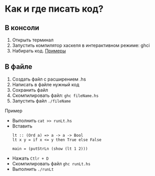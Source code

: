 # Как и где писать код?

## В консоли

1. Открыть терминал
2. Запустить компилятор хаскеля в интерактивном режиме: ghci
3. Набирать код. [Примеры](https://wiki.haskell.org/Haskell_in_5_steps)

## В файле

1. Создать файл с расширением .hs
2. Написать в файле нужный код
3. Сохранить файл
4. Скомпилировать файл: `ghc fileName.hs`
5. Запустить файл `./fileName`

Пример

* Выполнить `cat >> runLt.hs`
* Вставить
  ```
  lt :: (Ord a) => a -> a -> Bool
  lt x y = if x <= y then True else False
  
  main = (putStrLn (show (lt 1 2)))
  ```
* Нажать `Ctlr + D`
* Скомпилировать файл `ghc runLt.hs`
* Выполнить `./runLt`
